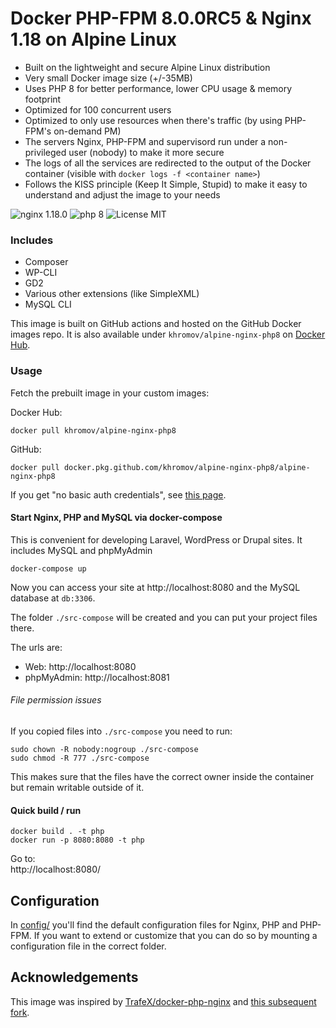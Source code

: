 # Docker PHP-FPM 8.0.0RC5 & Nginx 1.18 on Alpine Linux

* Built on the lightweight and secure Alpine Linux distribution
* Very small Docker image size (+/-35MB)
* Uses PHP 8 for better performance, lower CPU usage & memory footprint
* Optimized for 100 concurrent users
* Optimized to only use resources when there's traffic (by using PHP-FPM's on-demand PM)
* The servers Nginx, PHP-FPM and supervisord run under a non-privileged user (nobody) to make it more secure
* The logs of all the services are redirected to the output of the Docker container (visible with `docker logs -f <container name>`)
* Follows the KISS principle (Keep It Simple, Stupid) to make it easy to understand and adjust the image to your needs

![nginx 1.18.0](https://img.shields.io/badge/nginx-1.18-brightgreen.svg)
![php 8](https://img.shields.io/badge/php-8-brightgreen.svg)
![License MIT](https://img.shields.io/badge/license-MIT-blue.svg)

### Includes

* Composer
* WP-CLI
* GD2
* Various other extensions (like SimpleXML)
* MySQL CLI

This image is built on GitHub actions and hosted on the GitHub Docker images repo. It is also available under `khromov/alpine-nginx-php8` on [Docker Hub](https://hub.docker.com/r/khromov/alpine-nginx-php8).

### Usage

Fetch the prebuilt image in your custom images:

Docker Hub:

```
docker pull khromov/alpine-nginx-php8
```

GitHub:
```
docker pull docker.pkg.github.com/khromov/alpine-nginx-php8/alpine-nginx-php8
```

If you get "no basic auth credentials", see [this page](https://docs.github.com/en/free-pro-team@latest/packages/using-github-packages-with-your-projects-ecosystem/configuring-docker-for-use-with-github-packages).

#### Start Nginx, PHP and MySQL via docker-compose

This is convenient for developing Laravel, WordPress or Drupal sites. It includes MySQL and phpMyAdmin

```
docker-compose up
```

Now you can access your site at http://localhost:8080 and the MySQL database at `db:3306`.

The folder `./src-compose` will be created and you can put your project files there.

The urls are:
* Web: http://localhost:8080
* phpMyAdmin: http://localhost:8081

###### File permission issues

If you copied files into `./src-compose` you need to run:

```
sudo chown -R nobody:nogroup ./src-compose
sudo chmod -R 777 ./src-compose
```

This makes sure that the files have the correct owner inside the container but remain writable outside of it.

#### Quick build / run

```
docker build . -t php 
docker run -p 8080:8080 -t php
```

Go to:  
http://localhost:8080/

## Configuration
In [config/](config/) you'll find the default configuration files for Nginx, PHP and PHP-FPM.
If you want to extend or customize that you can do so by mounting a configuration file in the correct folder.

## Acknowledgements

This image was inspired by [TrafeX/docker-php-nginx](https://github.com/TrafeX/docker-php-nginx) and [this subsequent fork](https://github.com/khromov/docker-php-nginx).
